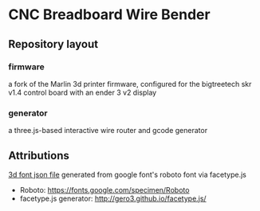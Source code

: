 # CNC Breadboard Wire Bender

## Repository layout

### firmware
a fork of the Marlin 3d printer firmware, configured for the bigtreetech skr v1.4 control board with an ender 3 v2 display

### generator
a three.js-based interactive wire router and gcode generator




## Attributions
[3d font json file](/generator/res/roboto_black_regular.typeface.json) generated from google font's roboto font via facetype.js
 - Roboto: https://fonts.google.com/specimen/Roboto
 - facetype.js generator: http://gero3.github.io/facetype.js/
